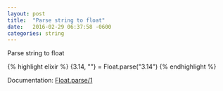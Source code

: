 ```yaml
---
layout: post
title:  "Parse string to float"
date:   2016-02-29 06:37:58 -0600
categories: string
---
```

Parse string to float

{% highlight elixir %}
{3.14, ""} = Float.parse("3.14")
{% endhighlight %}

Documentation: [Float.parse/1](http://elixir-lang.org/docs/stable/elixir/Float.html#parse/1)
